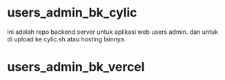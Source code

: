 # users_admin_bk_cylic

ini adalah repo backend server untuk aplikasi web users admin.
dan untuk di upload ke cylic.sh atau hosting lainnya.

# users_admin_bk_vercel
